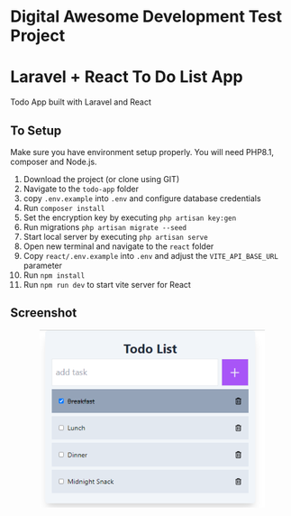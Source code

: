 # Digital Awesome Development Test Project

# Laravel + React To Do List App
Todo App built with Laravel and React

## To Setup

Make sure you have environment setup properly. You will need PHP8.1, composer and Node.js.

1. Download the project (or clone using GIT)
2. Navigate to the `todo-app` folder
3. copy `.env.example` into `.env` and configure database credentials
4. Run `composer install`
5. Set the encryption key by executing `php artisan key:gen`
6. Run migrations `php artisan migrate --seed`
7. Start local server by executing `php artisan serve`
8. Open new terminal and navigate to the `react` folder
9. Copy `react/.env.example` into `.env` and adjust the `VITE_API_BASE_URL` parameter
9. Run `npm install`
10. Run `npm run dev` to start vite server for React

## Screenshot

<p align="center"><a href="https://laravel.com" target="#"><img src="Screenshot.png" width="400" alt="Todo App screenshot"></a></p>